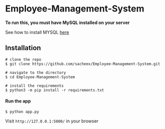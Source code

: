 # Employee-Management-System

**To run this, you must have MySQL installed on your server**


See how to install MYSQL [here](https://dev.mysql.com/doc/mysql-shell/8.0/en/mysql-shell-install.html)

## Installation

```console
# clone the repo
$ git clone https://github.com/sacheex/Employee-Management-System.git

# navigate to the directory
$ cd Employee-Management-System

# install the requirements
$ python3 -m pip install -r requirements.txt
```


#### Run the app

```console
$ python app.py
```
Visit ```http://127.0.0.1:5000/``` in your browser
